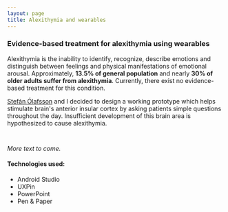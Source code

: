 ```yaml
---
layout: page
title: Alexithymia and wearables
---
```


<!-- Text stuff -->
<!-- <h1>IN PROGRESS</h1> -->

<h3>Evidence-based treatment for alexithymia using wearables</h3>
<p>Alexithymia is the inability to identify, recognize, describe emotions and distinguish between feelings and physical manifestations of emotional arousal. Approximately, <b>13.5% of general population</b> and nearly <b>30% of older adults suffer from alexithymia</b>. Currently, there exist no evidence-based treatment for this condition.
</p>

<p><a href="https://www.ccis.northeastern.edu/people/stefan-olaffson/">Stefán Ólafsson</a> and I decided to design a working prototype which helps stimulate brain's anterior insular cortex by asking patients simple questions throughout the day. Insufficient development of this brain area is hypothesized to cause alexithymia.</p>
<span class="image fit"><img src="../../../assets/images/alx-one.png" alt="" /></span>

<span class="image fit"><img src="../../../assets/images/alx-two.png" alt="" /></span>

<p><i>More text to come.</i></p>

<h4>Technologies used:</h4>
<ul>
<li>Android Studio</li>
<li>UXPin</li>
<li>PowerPoint</li>
<li>Pen & Paper</li>
</ul>
